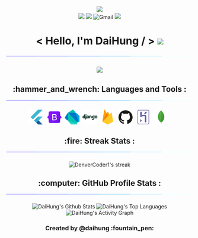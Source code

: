 <div id="header" align="center">
  <img src="https://media4.giphy.com/media/v1.Y2lkPTc5MGI3NjExOTNsd3J1aHRvODFneW1jNmpvYXlndjgya3RrNDZ5ZHNkODdjZGxibiZlcD12MV9pbnRlcm5hbF9naWZfYnlfaWQmY3Q9Zw/scZPhLqaVOM1qG4lT9/giphy.gif" width="300"/>
</div>

<div id="badges" align="center">
  <a href="http://facebook.com/daihung.dev/" style="text-decoration: none">
    <img src="https://img.shields.io/badge/Facebook-blue?style=for-the-badge&logo=facebook&logoColor=white"/>
  </a>
  
  <a href="https://drive.google.com/file/d/1KCrKMocsvZSbM1Y2DWgpiU2QhZ1N4PDd/view?usp=sharing" style="text-decoration: none">
    <img src="https://img.shields.io/badge/Zalo-blue?style=for-the-badge&logo=zalo&logoColor=white"/>
  </a>
  
  <a href="#" style="text-decoration: none">
    <img  alt="Gmail" src="https://img.shields.io/badge/Gmail-D14836?style=for-the-badge&logo=gmail&logoColor=white" title="daihung.dev@gmail.com"/>  
  </a>
  
  <a href="https://drive.google.com/file/d/1n4szqu_mIW4JgEz8HTxQk_CekPG3JH4D/view?usp=sharing" style="text-decoration: none">
    <img src="https://img.shields.io/badge/Instagram-red?style=for-the-badge&logo=instagram&logoColor=white"/>
  </a>

  <h1>
    < Hello, I'm DaiHung / >
    <img src="https://media.giphy.com/media/hvRJCLFzcasrR4ia7z/giphy.gif" width="30px"/>
    <img src="https://github.com/MLX15/MLX15/blob/master/a.gif" />
  </h1>
  
</div>


<div align="center">
  <img src="https://media2.giphy.com/media/v1.Y2lkPTc5MGI3NjExbGkzN25rYXg4eXdqN3M1MmdxcWlneng4d3V4bDE2NXB2ZHR6c2phZiZlcD12MV9pbnRlcm5hbF9naWZfYnlfaWQmY3Q9Zw/bGgsc5mWoryfgKBx1u/giphy.gif" width="500"/>
</div>


<h2 align="center">:hammer_and_wrench: Languages and Tools :<img src="https://github.com/MLX15/MLX15/blob/master/a.gif" /></h2>

<div align="center">
  <img src="https://github.com/devicons/devicon/blob/master/icons/flutter/flutter-original.svg" title="Flutter" alt="Flutter" width="40" height="40"/>&nbsp;
  <img src="https://github.com/devicons/devicon/blob/master/icons/bootstrap/bootstrap-original.svg"  title="Bootstrap" alt="Bootstrap" width="40" height="40"/>&nbsp;
  <img src="https://github.com/devicons/devicon/blob/master/icons/dart/dart-original.svg" title="Dart" alt="Dart" width="40" height="40"/>&nbsp;
  <img src="https://github.com/devicons/devicon/blob/master/icons/django/django-plain-wordmark.svg" title="Django" alt="Django" width="40" height="40"/>&nbsp;
  <img src="https://github.com/devicons/devicon/blob/master/icons/firebase/firebase-original.svg" title="Firebase" alt="Firebase" width="40" height="40"/>&nbsp;
  <img src="https://github.com/devicons/devicon/blob/master/icons/github/github-original.svg" title="Github" alt="Github" width="40" height="40"/>&nbsp;
  <img src="https://github.com/devicons/devicon/blob/master/icons/heroku/heroku-original.svg" title="Heroku" alt="Heroku" width="40" height="40"/>&nbsp;
  <img src="https://github.com/devicons/devicon/blob/master/icons/mongodb/mongodb-original.svg" title="Mongodb" alt="Mongodb" width="40" height="40"/>&nbsp;
</div>

<h2 align="center">:fire: Streak Stats : <img src="https://github.com/MLX15/MLX15/blob/master/a.gif" /></h2>

<p align="center">
      <img title="🔥 Get streak stats for your profile at git.io/streak-stats" alt="DenverCoder1's streak" src="https://streak-stats.demolab.com/?user=luan-thnh&theme=monokai-metallian&hide_border=true"/>
</p>

<h2 align="center">:computer: GitHub Profile Stats : <img src="https://github.com/MLX15/MLX15/blob/master/a.gif" /></h2>

<div align="center">
  <img alt="DaiHung's Github Stats" src="https://github-readme-stats.vercel.app/api?username=hajimemaste&show_icons=true&include_all_commits=true&count_private=true&theme=react&hide_border=true&bg_color=1F222E&title_color=F85D7F&icon_color=F8D866" height="192px"/>
  <img alt="DaiHung's Top Languages" src="https://github-readme-stats.vercel.app/api/top-langs/?username=hajimemaste&langs_count=8&layout=compact&theme=react&hide_border=true&bg_color=1F222E&title_color=F85D7F&icon_color=F8D866&hide=Jupyter%20Notebook,Roff" height="192px"/>
  <img alt="DaiHung's Activity Graph" src="https://github-readme-activity-graph.vercel.app/graph?username=hajimemaste&bg_color=1F222E&color=F8D866&line=F85D7F&point=FFFFFF&area=true&hide_border=true&radius=8" height="268px"/>
</div>


<h3 align="center">Created by @daihung :fountain_pen:</h3>
